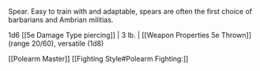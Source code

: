 Spear. Easy to train with and adaptable, spears are often the first choice of barbarians and Ambrian militias.

1d6 [[5e Damage Type piercing]]    | 3 lb.  | [[Weapon Properties 5e Thrown]] (range 20/60), versatile (1d8)            

[[Polearm Master]]
[[Fighting Style#Polearm Fighting:]]